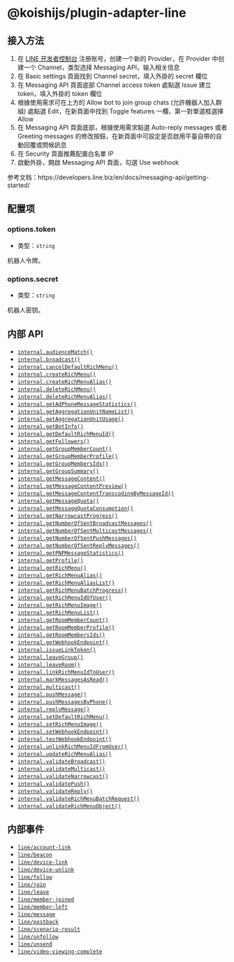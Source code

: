 # @koishijs/plugin-adapter-line

## 接入方法

1. 在 [LINE 开发者控制台](https://developers.line.biz/console/) 注册账号，创建一个新的 Provider，在 Provider 中创建一个 Channel，类型选择 Messaging API，输入相关信息
2. 在 Basic settings 頁面找到 Channel secret，填入外掛的 secret 欄位
3. 在 Messaging API 頁面底部 Channel access token 處點選 Issue 建立 token，填入外掛的 token 欄位
4. 根據使用需求可在上方的 Allow bot to join group chats (允許機器人加入群組) 處點選 Edit，在新頁面中找到 Toggle features 一欄，第一對單選框選擇 Allow
5. 在 Messaging API 頁面底部，根據使用需求點選 Auto-reply messages 或者 Greeting messages 的修改按鈕，在新頁面中可設定是否啟用平臺自帶的自動回覆或問候訊息
6. 在 Security 頁面推薦配置白名單 IP
7. 啟動外掛，開啟 Messaging API 頁面，勾選 Use webhook

参考文档：https\://developers.line.biz/en/docs/messaging-api/getting-started/

## 配置项

### options.token

- 类型：`string`

机器人令牌。

### options.secret

- 类型：`string`

机器人密钥。

## 内部 API

- [`internal.audienceMatch()`](https://developers.line.biz/en/reference/partner-docs/#phone-audience-match)
- [`internal.broadcast()`](https://developers.line.biz/en/reference/messaging-api/#send-broadcast-message)
- [`internal.cancelDefaultRichMenu()`](https://developers.line.biz/en/reference/messaging-api/#cancel-default-rich-menu)
- [`internal.createRichMenu()`](https://developers.line.biz/en/reference/messaging-api/#create-rich-menu)
- [`internal.createRichMenuAlias()`](https://developers.line.biz/en/reference/messaging-api/#create-rich-menu-alias)
- [`internal.deleteRichMenu()`](https://developers.line.biz/en/reference/messaging-api/#delete-rich-menu)
- [`internal.deleteRichMenuAlias()`](https://developers.line.biz/en/reference/messaging-api/#delete-rich-menu-alias)
- [`internal.getAdPhoneMessageStatistics()`](https://developers.line.biz/en/reference/partner-docs/#get-phone-audience-match)
- [`internal.getAggregationUnitNameList()`](https://developers.line.biz/en/reference/messaging-api/#get-name-list-of-units-used-this-month)
- [`internal.getAggregationUnitUsage()`](https://developers.line.biz/en/reference/messaging-api/#get-number-of-units-used-this-month)
- [`internal.getBotInfo()`](https://developers.line.biz/en/reference/messaging-api/#get-bot-info)
- [`internal.getDefaultRichMenuId()`](https://developers.line.biz/en/reference/messaging-api/#get-default-rich-menu-id)
- [`internal.getFollowers()`](https://developers.line.biz/en/reference/messaging-api/#get-follower-ids)
- [`internal.getGroupMemberCount()`](https://developers.line.biz/en/reference/messaging-api/#get-members-group-count)
- [`internal.getGroupMemberProfile()`](https://developers.line.biz/en/reference/messaging-api/#get-group-member-profile)
- [`internal.getGroupMembersIds()`](https://developers.line.biz/en/reference/messaging-api/#get-group-member-user-ids)
- [`internal.getGroupSummary()`](https://developers.line.biz/en/reference/messaging-api/#get-group-summary)
- [`internal.getMessageContent()`](https://developers.line.biz/en/reference/messaging-api/#get-content)
- [`internal.getMessageContentPreview()`](https://developers.line.biz/en/reference/messaging-api/#get-image-or-video-preview)
- [`internal.getMessageContentTranscodingByMessageId()`](https://developers.line.biz/en/reference/messaging-api/#verify-video-or-audio-preparation-status)
- [`internal.getMessageQuota()`](https://developers.line.biz/en/reference/messaging-api/#get-quota)
- [`internal.getMessageQuotaConsumption()`](https://developers.line.biz/en/reference/messaging-api/#get-consumption)
- [`internal.getNarrowcastProgress()`](https://developers.line.biz/en/reference/messaging-api/#get-narrowcast-progress-status)
- [`internal.getNumberOfSentBroadcastMessages()`](https://developers.line.biz/en/reference/messaging-api/#get-number-of-broadcast-messages)
- [`internal.getNumberOfSentMulticastMessages()`](https://developers.line.biz/en/reference/messaging-api/#get-number-of-multicast-messages)
- [`internal.getNumberOfSentPushMessages()`](https://developers.line.biz/en/reference/messaging-api/#get-number-of-push-messages)
- [`internal.getNumberOfSentReplyMessages()`](https://developers.line.biz/en/reference/messaging-api/#get-number-of-reply-messages)
- [`internal.getPNPMessageStatistics()`](https://developers.line.biz/en/reference/partner-docs/#get-number-of-sent-line-notification-messages)
- [`internal.getProfile()`](https://developers.line.biz/en/reference/messaging-api/#get-profile)
- [`internal.getRichMenu()`](https://developers.line.biz/en/reference/messaging-api/#get-rich-menu)
- [`internal.getRichMenuAlias()`](https://developers.line.biz/en/reference/messaging-api/#get-rich-menu-alias-by-id)
- [`internal.getRichMenuAliasList()`](https://developers.line.biz/en/reference/messaging-api/#get-rich-menu-alias-list)
- [`internal.getRichMenuBatchProgress()`](https://developers.line.biz/en/reference/messaging-api/#get-batch-control-rich-menus-progress-status)
- [`internal.getRichMenuIdOfUser()`](https://developers.line.biz/en/reference/messaging-api/#get-rich-menu-id-of-user)
- [`internal.getRichMenuImage()`](https://developers.line.biz/en/reference/messaging-api/#download-rich-menu-image)
- [`internal.getRichMenuList()`](https://developers.line.biz/en/reference/messaging-api/#get-rich-menu-list)
- [`internal.getRoomMemberCount()`](https://developers.line.biz/en/reference/messaging-api/#get-members-room-count)
- [`internal.getRoomMemberProfile()`](https://developers.line.biz/en/reference/messaging-api/#get-room-member-profile)
- [`internal.getRoomMembersIds()`](https://developers.line.biz/en/reference/messaging-api/#get-room-member-user-ids)
- [`internal.getWebhookEndpoint()`](https://developers.line.biz/en/reference/messaging-api/#get-webhook-endpoint-information)
- [`internal.issueLinkToken()`](https://developers.line.biz/en/reference/messaging-api/#issue-link-token)
- [`internal.leaveGroup()`](https://developers.line.biz/en/reference/messaging-api/#leave-group)
- [`internal.leaveRoom()`](https://developers.line.biz/en/reference/messaging-api/#leave-room)
- [`internal.linkRichMenuIdToUser()`](https://developers.line.biz/en/reference/messaging-api/#link-rich-menu-to-user)
- [`internal.markMessagesAsRead()`](https://developers.line.biz/en/reference/partner-docs/#mark-messages-from-users-as-read)
- [`internal.multicast()`](https://developers.line.biz/en/reference/messaging-api/#send-multicast-message)
- [`internal.pushMessage()`](https://developers.line.biz/en/reference/messaging-api/#send-push-message)
- [`internal.pushMessagesByPhone()`](https://developers.line.biz/en/reference/partner-docs/#send-line-notification-message)
- [`internal.replyMessage()`](https://developers.line.biz/en/reference/messaging-api/#send-reply-message)
- [`internal.setDefaultRichMenu()`](https://developers.line.biz/en/reference/messaging-api/#set-default-rich-menu)
- [`internal.setRichMenuImage()`](https://developers.line.biz/en/reference/messaging-api/#upload-rich-menu-image)
- [`internal.setWebhookEndpoint()`](https://developers.line.biz/en/reference/messaging-api/#set-webhook-endpoint-url)
- [`internal.testWebhookEndpoint()`](https://developers.line.biz/en/reference/messaging-api/#test-webhook-endpoint)
- [`internal.unlinkRichMenuIdFromUser()`](https://developers.line.biz/en/reference/messaging-api/#unlink-rich-menu-from-user)
- [`internal.updateRichMenuAlias()`](https://developers.line.biz/en/reference/messaging-api/#update-rich-menu-alias)
- [`internal.validateBroadcast()`](https://developers.line.biz/en/reference/messaging-api/#validate-message-objects-of-broadcast-message)
- [`internal.validateMulticast()`](https://developers.line.biz/en/reference/messaging-api/#validate-message-objects-of-multicast-message)
- [`internal.validateNarrowcast()`](https://developers.line.biz/en/reference/messaging-api/#validate-message-objects-of-narrowcast-message)
- [`internal.validatePush()`](https://developers.line.biz/en/reference/messaging-api/#validate-message-objects-of-push-message)
- [`internal.validateReply()`](https://developers.line.biz/en/reference/messaging-api/#validate-message-objects-of-reply-message)
- [`internal.validateRichMenuBatchRequest()`](https://developers.line.biz/en/reference/messaging-api/#validate-batch-control-rich-menus-request)
- [`internal.validateRichMenuObject()`](https://developers.line.biz/en/reference/messaging-api/#validate-rich-menu-object)

## 内部事件

- [`line/account-link`](https://developers.line.biz/en/reference/messaging-api/#account-link-event)
- [`line/beacon`](https://developers.line.biz/en/reference/messaging-api/#beacon-event)
- [`line/device-link`](https://developers.line.biz/en/reference/messaging-api/#device-link-event)
- [`line/device-unlink`](https://developers.line.biz/en/reference/messaging-api/#device-unlink-event)
- [`line/follow`](https://developers.line.biz/en/reference/messaging-api/#follow-event)
- [`line/join`](https://developers.line.biz/en/reference/messaging-api/#join-event)
- [`line/leave`](https://developers.line.biz/en/reference/messaging-api/#leave-event)
- [`line/member-joined`](https://developers.line.biz/en/reference/messaging-api/#member-joined-event)
- [`line/member-left`](https://developers.line.biz/en/reference/messaging-api/#member-left-event)
- [`line/message`](https://developers.line.biz/en/reference/messaging-api/#message-event)
- [`line/postback`](https://developers.line.biz/en/reference/messaging-api/#postback-event)
- [`line/scenario-result`](https://developers.line.biz/en/reference/messaging-api/#scenario-result-event)
- [`line/unfollow`](https://developers.line.biz/en/reference/messaging-api/#unfollow-event)
- [`line/unsend`](https://developers.line.biz/en/reference/messaging-api/#unsend-event)
- [`line/video-viewing-complete`](https://developers.line.biz/en/reference/messaging-api/#video-viewing-complete)
